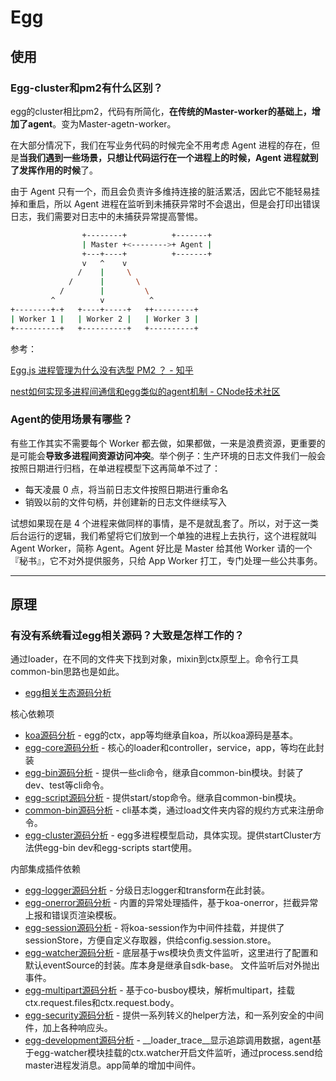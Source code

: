 # Egg

## 使用

### Egg-cluster和pm2有什么区别？

egg的cluster相比pm2，代码有所简化，**在传统的Master-worker的基础上，增加了agent**。变为Master-agetn-worker。

在大部分情况下，我们在写业务代码的时候完全不用考虑 Agent 进程的存在，但是**当我们遇到一些场景，只想让代码运行在一个进程上的时候，Agent 进程就到了发挥作用的时候**了。

由于 Agent 只有一个，而且会负责许多维持连接的脏活累活，因此它不能轻易挂掉和重启，所以 Agent 进程在监听到未捕获异常时不会退出，但是会打印出错误日志，我们需要对日志中的未捕获异常提高警惕。

``` bash
                +--------+          +-------+
                | Master +<-------->+ Agent |
                +---+----+          +-------+
                v   ^    v
               /    |     \
             /      |       \
           /        |         \
         ^          v          ^
+--------+-+   +----+-----+   ++---------+
| Worker 1 |   | Worker 2 |   | Worker 3 |
+----------+   +----------+   +----------+

```


参考：

[Egg.js 进程管理为什么没有选型 PM2 ？ - 知乎](https://www.zhihu.com/question/298718190/answer/511704261?from=singlemessage&isappinstalled=0&utm_medium=social&utm_oi=41809770184704&utm_source=wechat_session&s_r=0)

[nest如何实现多进程间通信和egg类似的agent机制 - CNode技术社区](https://cnodejs.org/topic/5b60495e58db3ccf66a450c6)

### Agent的使用场景有哪些？

有些工作其实不需要每个 Worker 都去做，如果都做，一来是浪费资源，更重要的是可能会**导致多进程间资源访问冲突**。举个例子：生产环境的日志文件我们一般会按照日期进行归档，在单进程模型下这再简单不过了：

- 每天凌晨 0 点，将当前日志文件按照日期进行重命名
- 销毁以前的文件句柄，并创建新的日志文件继续写入

试想如果现在是 4 个进程来做同样的事情，是不是就乱套了。所以，对于这一类后台运行的逻辑，我们希望将它们放到一个单独的进程上去执行，这个进程就叫 Agent Worker，简称 Agent。Agent 好比是 Master 给其他 Worker 请的一个『秘书』，它不对外提供服务，只给 App Worker 打工，专门处理一些公共事务。

---

## 原理

### 有没有系统看过egg相关源码？大致是怎样工作的？

通过loader，在不同的文件夹下找到对象，mixin到ctx原型上。命令行工具common-bin思路也是如此。

- [egg相关生态源码分析](https://github.com/FunnyLiu/egg/tree/readsource)

核心依赖项
- [koa源码分析](https://github.com/FunnyLiu/koa/tree/readsource) - egg的ctx，app等均继承自koa，所以koa源码是基本。
- [egg-core源码分析](https://github.com/FunnyLiu/egg-core/tree/readsource) - 核心的loader和controller，service，app，等均在此封装
- [egg-bin源码分析](https://github.com/FunnyLiu/egg-bin/tree/readsource) - 提供一些cli命令，继承自common-bin模块。封装了dev、test等cli命令。
- [egg-script源码分析](https://github.com/FunnyLiu/egg-scripts/tree/readsource) - 提供start/stop命令。继承自common-bin模块。
- [common-bin源码分析](https://github.com/FunnyLiu/common-bin/tree/readsource) - cli基本类，通过load文件夹内容的规约方式来注册命令。
- [egg-cluster源码分析](https://github.com/FunnyLiu/egg-cluster/tree/readsource) - egg多进程模型启动，具体实现。提供startCluster方法供egg-bin dev和egg-scripts start使用。

内部集成插件依赖

- [egg-logger源码分析](https://github.com/FunnyLiu/egg-logger/tree/readsource) - 分级日志logger和transform在此封装。
- [egg-onerror源码分析](https://github.com/FunnyLiu/egg-onerror/tree/readsource) - 内置的异常处理插件，基于koa-onerror，拦截异常上报和错误页渲染模板。
- [egg-session源码分析](https://github.com/FunnyLiu/egg-session/tree/readsource) - 将koa-session作为中间件挂载，并提供了sessionStore，方便自定义存取器，供给config.session.store。
- [egg-watcher源码分析](https://github.com/FunnyLiu/egg-watcher/tree/readsource) - 底层基于ws模块负责文件监听，这里进行了配置和默认eventSource的封装。库本身是继承自sdk-base。 文件监听后对外抛出事件。
- [egg-multipart源码分析](https://github.com/FunnyLiu/egg-multipart/tree/readsource) - 基于co-busboy模块，解析multipart，挂载ctx.request.files和ctx.request.body。
- [egg-security源码分析](https://github.com/FunnyLiu/egg-security/tree/readsource) - 提供一系列转义的helper方法，和一系列安全的中间件，加上各种响应头。
- [egg-development源码分析](https://github.com/FunnyLiu/egg-development/tree/readsource) - __loader_trace__显示追踪调用数据，agent基于egg-watcher模块挂载的ctx.watcher开启文件监听，通过process.send给master进程发消息。app简单的增加中间件。